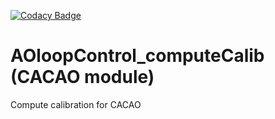 [![Codacy Badge](https://api.codacy.com/project/badge/Grade/a26ed7d5adbb4db1b4f8b3df217168f3)](https://www.codacy.com/app/oguyon/AOloopControl_computeCalib?utm_source=github.com&amp;utm_medium=referral&amp;utm_content=CACAO-org/AOloopControl_computeCalib&amp;utm_campaign=Badge_Grade)

# AOloopControl_computeCalib (CACAO module)

Compute calibration for CACAO
